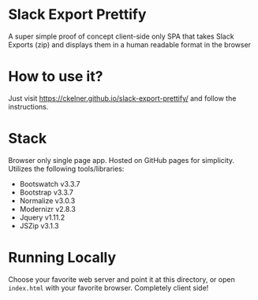# Slack Export Prettify
A super simple proof of concept client-side only SPA that takes Slack Exports (zip) and displays them in a human readable format in the browser

# How to use it?

Just visit https://ckelner.github.io/slack-export-prettify/ and follow the instructions.

# Stack
Browser only single page app. Hosted on GitHub pages for simplicity. Utilizes the following tools/libraries:

- Bootswatch v3.3.7
- Bootstrap v3.3.7
- Normalize v3.0.3
- Modernizr v2.8.3
- Jquery v1.11.2
- JSZip v3.1.3

# Running Locally

Choose your favorite web server and point it at this directory, or open `index.html` with your favorite browser. Completely client side!
